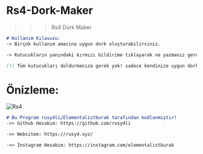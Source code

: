# Rs4-Dork-Maker
>>> Rs4 Dork Maker

```markdown
# Kullanım Kılavuzu:
-> Birçok kullanım amacına uygun dork oluşturabilirsiniz.

-> Kutucukların yanındaki kırmızı bildirime tıklayarak ne yazmanız gerektiğini öğrenebilirsiniz.

[!] Tüm kutucukları doldurmanıza gerek yok! sadece kendinize uygun dork oluşturmak için doğru kutucuğu doldurun yeterlidir.
```

# Önizleme:
![Rs4](https://user-images.githubusercontent.com/90040826/151680880-7dfc4fd2-92e9-4cf7-b795-05eb76ce2eca.png)

```markdown
# Bu Program rusy4li/Elementalistburak tarafından kodlanmıştır!
->> Github Hesabım: https://github.com/rusy4li

->> Websitem: https://rusy4.xyz/

->> İnstagram Hesabım: https://instagram.com/elementalistburak
```

